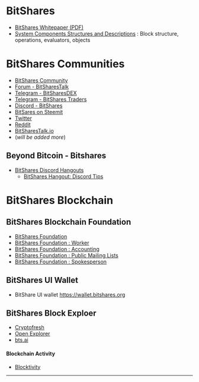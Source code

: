 # BitShares

- [BitShares Whitepaper (PDF)](http://www.bitshares.foundation/papers/BitSharesBlockchain.pdf)
- [System Components Structures and Descriptions](/core/components/README.md#components-structures-and-descriptions)
  : Block structure, operations, evaluators, objects

# BitShares Communities

- [BitShares Community](https://t.me/bitshares_community)
- [Forum - BitSharesTalk](https://t.me/Bitsharestalk.org/)
- [Telegram - BitSharesDEX](https://t.me/BitSharesDEX)
- [Telegram - BitShares Traders](https://t.me/BitShares_Traders)
- [Discord - BitShares](https://discord.gg/GsjQfAJ)
- [BitSares on Steemit](https://steemit.com/trending/bitshares)
- [Twitter](https://twitter.com/bitshares)
- [Reddit](https://www.reddit.com/r/BitShares/)
- [BitSharesTalk.io](https://bitsharestalk.io/forums)
- (*will be added more*)

## Beyond Bitcoin - Bitshares

- [BitShares Discord Hangouts](https://discord.gg/RPJEsGp)
   - [BitShares Hangout: Discord Tips](https://steemit.com/bitshares/@ash/bitshares-hangout-discord-tips)

# BitShares Blockchain

## BitShares Blockchain Foundation

- [BitShares Foundation](http://www.bitshares.foundation/)
- [BitShares Foundation : Worker](http://www.bitshares.foundation/worker)
- [BitShares Foundation : Accounting](http://www.bitshares.foundation/accounting)
- [BitShares Foundation : Public Mailing Lists](http://lists.bitshares.foundation/listinfo)
- [BitShares Foundation : Spokesperson](http://www.bitshares.foundation/spokesperson)

## BitShares UI Wallet
- BitShare UI wallet <https://wallet.bitshares.org>

 
## BitShares Block Exploer
- [Cryptofresh](https://www.cryptofresh.com/)
- [Open Explorer](http://open-explorer.io/)
- [bts.ai](https://bts.ai/)

#### Blockchain Activity
- [Blocktivity](http://blocktivity.info/)


***

